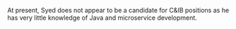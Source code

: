 
At present, Syed does not appear to be a candidate for C&IB positions as he has very little knowledge of Java and microservice development.